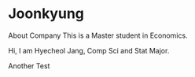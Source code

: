 # Joonkyung

About Company
This is a Master student in Economics.

Hi, I am Hyecheol Jang, Comp Sci and Stat Major.

Another Test
